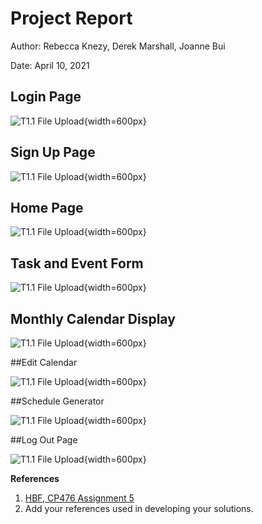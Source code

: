 # Project Report

Author: Rebecca Knezy, Derek Marshall, Joanne Bui

Date: April 10, 2021

## Login Page

![T1.1 File Upload](images/t1.1_2.png){width=600px}
 
## Sign Up Page

![T1.1 File Upload](images/t1.1_2.png){width=600px}

## Home Page

![T1.1 File Upload](images/t1.1_2.png){width=600px}

## Task and Event Form

![T1.1 File Upload](images/t1.1_2.png){width=600px}

## Monthly Calendar Display

![T1.1 File Upload](images/t1.1_2.png){width=600px}

##Edit Calendar 

![T1.1 File Upload](images/t1.1_2.png){width=600px}

##Schedule Generator

![T1.1 File Upload](images/t1.1_2.png){width=600px}

##Log Out Page

![T1.1 File Upload](images/t1.1_2.png){width=600px}




**References**

1. [HBF, CP476 Assignment 5](a5.html)
2. Add your references used in developing your solutions. 

